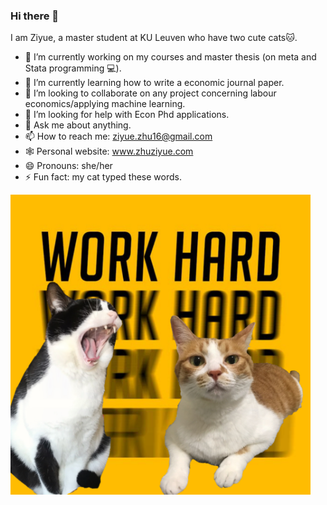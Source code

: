 ### Hi there 👋

I am Ziyue, a master student at KU Leuven who have two cute cats🐱.      

- 🔭 I’m currently working on my courses and master thesis (on meta and Stata programming 💻).
- 🌱 I’m currently learning how to write a economic journal paper.
- 👯 I’m looking to collaborate on any project concerning labour economics/applying machine learning.
- 🤔 I’m looking for help with Econ Phd applications.
- 💬 Ask me about anything.
- 📫 How to reach me: ziyue.zhu16@gmail.com
- 🕸️ Personal website: www.zhuziyue.com
- 😄 Pronouns: she/her
- ⚡ Fun fact: my cat typed these words.

<img src="https://raw.githubusercontent.com/ziyue16/ziyue16/main/WechatIMG56019.jpeg" height="480" width="480">

<!--![Ziyue's github stats](https://github-readme-stats.vercel.app/api?username=ziyue16&show_icons=true&theme=radical)
-->

<!--
**ziyue16/ziyue16** is a ✨ _special_ ✨ repository because its `README.md` (this file) appears on your GitHub profile.

Here are some ideas to get you started:

- 🔭 I’m currently working on ...
- 🌱 I’m currently learning ...
- 👯 I’m looking to collaborate on ...
- 🤔 I’m looking for help with ...
- 💬 Ask me about ...
- 📫 How to reach me: ...
- 😄 Pronouns: ...
- ⚡ Fun fact: ...
-->

